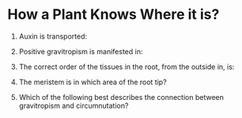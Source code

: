 # How a Plant Knows Where it is?

1. Auxin is transported:



2. Positive gravitropism is manifested in:



3. The correct order of the tissues in the root, from the outside in, is:



4. The meristem is in which area of the root tip?




5. Which of the following best describes the connection between gravitropism and circumnutation?


